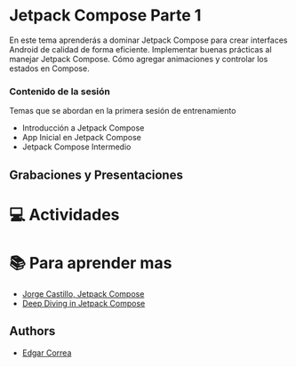 # Jetpack Compose Parte 1
En este tema aprenderás a dominar Jetpack Compose para crear interfaces Android de calidad de forma eficiente. Implementar buenas prácticas al manejar Jetpack Compose. Cómo agregar animaciones y controlar los estados en Compose.

### Contenido de la sesión

Temas que se abordan en la primera sesión de entrenamiento

- Introducción a Jetpack Compose
- App Inicial en Jetpack Compose
- Jetpack Compose Intermedio

## Grabaciones y Presentaciones

# :computer:  Actividades 

# :books: Para aprender mas
- [Jorge Castillo, Jetpack Compose](https://jorgecastillo.dev/book/)
- [Deep Diving in Jetpack Compose](https://jakewharton.com/a-jetpack-compose-by-any-other-name/)

## Authors

- [Edgar Correa]()

